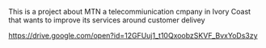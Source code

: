 This is a project about MTN a telecommiunication cmpany in Ivory Coast that wants to improve its services around customer delivey



https://drive.google.com/open?id=12GFUuj1_t10QxoobzSKVF_BvxYoDs3zy



